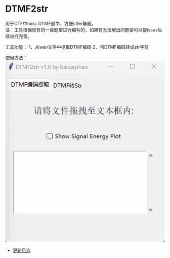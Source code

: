 # DTMF2str

用于CTF中misc DTMF题中，方便ctfer解题。  
注：工具根据现有的一些题型进行编写的，如果有无法解出的题型可以提issus后续进行完善。  

工具功能：
1、从wav文件中提取DTMF编码
2、将DTMF编码转成str字符

使用方法：  
![image-20240827144324365](./imgs/dtmf2str.gif)

- [更新日志](update_log.md)
